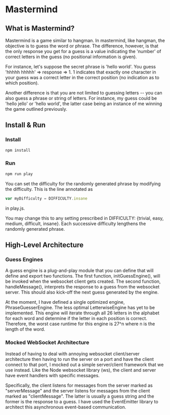 # Mastermind

## What is Mastermind?
Mastermind is a game similar to hangman. In mastermind, like hangman, the objective is to guess the word or phrase. The difference, however, is that the only response you get for a guess is a value indicating the 'number' of correct letters in the guess (no positional information is given).

For instance, let's suppose the secret phrase is 'hello world'. You guess 'hhhhh hhhhh' => response => 1. 1 indicates that exactly one character in your guess was a correct letter in the correct position (no indication as to which position).

Another difference is that you are not limited to guessing letters -- you can also guess a phrase or string of letters. For instance, my guess could be 'hello jello' or 'hello world', the latter case being an instance of me winning the game outlined previously.

## Install & Run
### Install
```bash
npm install
```
### Run
```bash
npm run play
```
You can set the difficulty for the randomly generated phrase by modifying the difficulty. This is the line annotated as 
```javascript
var myDifficulty = DIFFICULTY.insane
```
in play.js.

You may change this to any setting prescribed in DIFFICULTY: {trivial, easy, medium, difficult, insane}. Each successive difficulty lengthens the randomly generated phrase.

## High-Level Architecture
### Guess Engines
A guess engine is a plug-and-play module that you can define that will define and export two functions. The first function, initGuessEngine(), will be invoked when the websocket client gets created. The second function, handleMessage(), interprets the response to a guess from the websocket server. This should also kick-off the next guess generated by the engine.

At the moment, I have defined a single optimized engine, PhraseGuesserEngine. The less optimal LetterwiseEngine has yet to be implemented. This engine will iterate through all 26 letters in the alphabet for each word and determine if the letter in each position is correct. Therefore, the worst case runtime for this engine is 27^n where n is the length of the word.

### Mocked WebSocket Architecture
Instead of having to deal with annoying websocket client/server architecture then having to run the server on a port and have the client connect to that port, I mocked out a simple server/client framework that we use instead. Like the Node websocket library (ws), the client and server have event handlers with specific messages.

Specifically, the client listens for messages from the server marked as "serverMessage" and the server listens for messages from the client marked as "clientMessage". The latter is usually a guess string and the former is the response to a guess. I have used the EventEmitter library to architect this asynchronous event-based communication.
